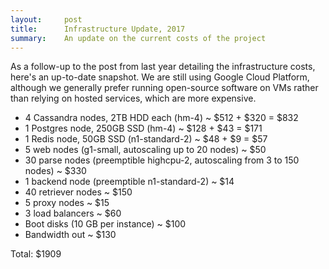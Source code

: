 ```yaml
---
layout:     post
title:      Infrastructure Update, 2017
summary:    An update on the current costs of the project
---
```


As a follow-up to the post from last year detailing the infrastructure costs, here's an up-to-date snapshot. 
We are still using Google Cloud Platform, although we generally prefer running open-source software on VMs rather than relying on hosted services, which are more expensive.

 * 4 Cassandra nodes, 2TB HDD each (hm-4) ~ $512 + $320 = $832
 * 1 Postgres node, 250GB SSD (hm-4) ~ $128 + $43 = $171
 * 1 Redis node, 50GB SSD (n1-standard-2) ~ $48 + $9 = $57
 * 5 web nodes (g1-small, autoscaling up to 20 nodes) ~ $50
 * 30 parse nodes (preemptible highcpu-2, autoscaling from 3 to 150 nodes) ~ $330
 * 1 backend node (preemptible n1-standard-2) ~ $14
 * 40 retriever nodes ~ $150
 * 5 proxy nodes ~ $15
 * 3 load balancers ~ $60
 * Boot disks (10 GB per instance) ~ $100
 * Bandwidth out ~ $130

Total: $1909
